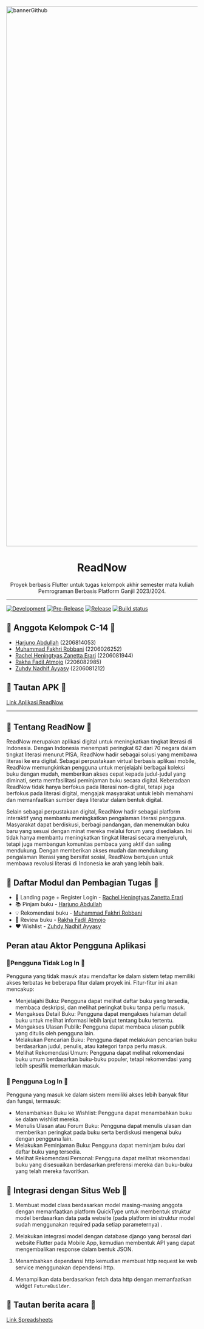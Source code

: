 <img width="1418" alt="bannerGithub" src="https://github.com/ReadNow-C14/ReadNow-mob/assets/121445072/3d15a3d7-f96a-4234-99c5-08721556ea3a">

<h1 align="center">ReadNow</h1>
<p align="center">Proyek berbasis Flutter untuk tugas kelompok akhir semester mata kuliah Pemrograman Berbasis Platform Ganjil 2023/2024.</p>

---
[![Development](https://github.com/ReadNow-C14/ReadNow-mob/actions/workflows/dev.yml/badge.svg)](https://github.com/ReadNow-C14/ReadNow-mob/actions/workflows/dev.yml)
[![Pre-Release](https://github.com/ReadNow-C14/ReadNow-mob/actions/workflows/pre-release.yml/badge.svg)](https://github.com/ReadNow-C14/ReadNow-mob/actions/workflows/pre-release.yml)
[![Release](https://github.com/ReadNow-C14/ReadNow-mob/actions/workflows/release.yml/badge.svg)](https://github.com/ReadNow-C14/ReadNow-mob/actions/workflows/release.yml)
[![Build status](https://build.appcenter.ms/v0.1/apps/449a997f-d1d5-4685-94e4-79de776d2552/branches/main/badge)](https://appcenter.ms)
## 👥 Anggota Kelompok C-14 👥
- [Harjuno Abdullah](https://github.com/hrjuno) (2206814053)
- [Muhammad Fakhri Robbani](https://github.com/Meefx) (2206026252)
- [Rachel Heningtyas Zanetta Erari](https://github.com/rachelzn) (2206081944)
- [Rakha Fadil Atmojo](https://github.com/Fadeeaal) (2206082985)
- [Zuhdy Nadhif Ayyasy](https://github.com/zuhdynadhif) (2206081212)

## 🔗 Tautan APK  🔗
[Link Aplikasi ReadNow](https://install.appcenter.ms/orgs/readnow/apps/readnow/distribution_groups/public)

---
## 📱 Tentang ReadNow 📱
ReadNow merupakan aplikasi digital untuk meningkatkan tingkat literasi di Indonesia. Dengan Indonesia menempati peringkat 62 dari 70 negara dalam tingkat literasi menurut PISA, ReadNow hadir sebagai solusi yang membawa literasi ke era digital. Sebagai perpustakaan virtual berbasis aplikasi mobile, ReadNow memungkinkan pengguna untuk menjelajahi berbagai koleksi buku dengan mudah, memberikan akses cepat kepada judul-judul yang diminati, serta memfasilitasi peminjaman buku secara digital. Keberadaan ReadNow tidak hanya berfokus pada literasi non-digital, tetapi juga berfokus pada literasi digital, mengajak masyarakat untuk lebih memahami dan memanfaatkan sumber daya literatur dalam bentuk digital.

Selain sebagai perpustakaan digital, ReadNow hadir sebagai platform interaktif yang membantu meningkatkan pengalaman literasi pengguna. Masyarakat dapat berdiskusi, berbagi pandangan, dan menemukan buku baru yang sesuai dengan minat mereka melalui forum yang disediakan. Ini tidak hanya membantu meningkatkan tingkat literasi secara menyeluruh, tetapi juga membangun komunitas pembaca yang aktif dan saling mendukung. Dengan memberikan akses mudah dan mendukung pengalaman literasi yang bersifat sosial, ReadNow bertujuan untuk membawa revolusi literasi di Indonesia ke arah yang lebih baik.

## 📝 Daftar Modul dan Pembagian Tugas 📝
* 📱 Landing page + Register Login - [Rachel Heningtyas Zanetta Erari](https://github.com/rachelzn)
* 📚 Pinjam buku                   - [Harjuno Abdullah](https://github.com/hrjuno)
* 💡 Rekomendasi buku              - [Muhammad Fakhri Robbani](https://github.com/Meefx)
* 📝 Review buku                   - [Rakha Fadil Atmojo](https://github.com/Fadeeaal)
* ❤️ Wishlist                       - [Zuhdy Nadhif Ayyasy](https://github.com/zuhdynadhif)

## Peran atau Aktor Pengguna Aplikasi
### 👤Pengguna Tidak Log In 👤
Pengguna yang tidak masuk atau mendaftar ke dalam sistem tetap memiliki akses terbatas ke beberapa fitur dalam proyek ini. Fitur-fitur ini akan mencakup:

- Menjelajahi Buku: Pengguna dapat melihat daftar buku yang tersedia, membaca deskripsi, dan melihat peringkat buku tanpa perlu masuk.
- Mengakses Detail Buku: Pengguna dapat mengakses halaman detail buku untuk melihat informasi lebih lanjut tentang buku tertentu.
- Mengakses Ulasan Publik: Pengguna dapat membaca ulasan publik yang ditulis oleh pengguna lain.
- Melakukan Pencarian Buku: Pengguna dapat melakukan pencarian buku berdasarkan judul, penulis, atau kategori tanpa perlu masuk.
- Melihat Rekomendasi Umum: Pengguna dapat melihat rekomendasi buku umum berdasarkan buku-buku populer, tetapi rekomendasi yang lebih spesifik memerlukan masuk.

### 👨 Pengguna Log In 👨
Pengguna yang masuk ke dalam sistem memiliki akses lebih banyak fitur dan fungsi, termasuk:

- Menambahkan Buku ke Wishlist: Pengguna dapat menambahkan buku ke dalam wishlist mereka.
- Menulis Ulasan atau Forum Buku: Pengguna dapat menulis ulasan dan memberikan peringkat pada buku serta berdiskusi mengenai buku dengan pengguna lain.
- Melakukan Peminjaman Buku: Pengguna dapat meminjam buku dari daftar buku yang tersedia.
- Melihat Rekomendasi Personal: Pengguna dapat melihat rekomendasi buku yang disesuaikan berdasarkan preferensi mereka dan buku-buku yang telah mereka favoritkan.

## 📲 Integrasi dengan Situs Web 📲
1. Membuat model class berdasarkan model masing-masing anggota dengan memanfaatkan platform QuickType untuk membentuk struktur model berdasarkan data pada website (pada platform ini struktur model sudah menggunakan required pada setiap parameternya) .

2. Melakukan integrasi model dengan database django yang berasal dari website Flutter pada Mobile App, kemudian membentuk API yang dapat mengembalikan response dalam bentuk JSON. 

3. Menambahkan dependansi http kemudian membuat http request ke web service menggunakan dependensi http.

4. Menampilkan data berdasarkan fetch data http dengan memanfaatkan widget `FutureBuilder`.


## 🔗 Tautan berita acara 🔗
[Link Spreadsheets](https://docs.google.com/spreadsheets/d/1ofJbSBWJVeHLN7hc7XtOnkU0MsCj2lef/edit?usp=sharing&ouid=110424157145572684681&rtpof=true&sd=true)
